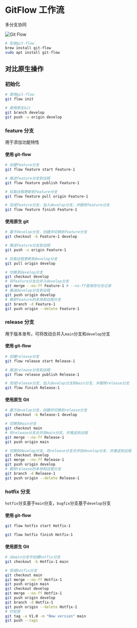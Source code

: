 # GitFlow 工作流

多分支协同

![Git Flow](https://s3.ax1x.com/2020/11/27/DDd4te.png)

```bash
# 安装git-flow
brew install git-flow
sudo apt install git-flow
```

## 对比原生操作

### 初始化

```bash
# 使用git-flow
git flow init

# 使用原生Git
git branch develop
git push -u origin develop
```

### feature 分支

用于添加功能特性

#### 使用 git-flow

```bash
# 创建feature分支
git flow feature start Feature-1

# 推送feature分支到远程
git flow feature publish Feature-1

# 拉取远程更新到feature分支
git flow feature pull origin Feature-1

# 完成feature分支，加入develop分支，并删除feature分支
git flow feature finish Feature-1
```

#### 使用原生 git

```bash
# 基于develop分支，创建并切换到feature分支
git checkout -b Feature-1 develop

# 推送feature分支到远程
git push -u origin Feature-1

# 拉取远程更新到develop分支
git pull origin develop

# 切换至develop分支
git checkout develop
# 将feature分支合并入develop分支
git merge --no-ff Feature-1 # --no-ff是保存分支记录
# 推送develop分支到远程
git push origin develop
# 删除feature的本地和远程分支
git branch -d Feature-1
git push origin --delete Feature-1
```

### release 分支

用于版本发布，可将改动合并入`main`分支和`develop`分支

#### 使用 git-flow

```bash
# 创建release分支
git flow release start Release-1

# 推送release分支到远程
git flow release publish Release-1

# 完成release分支，加入develop分支和main分支，并删除release分支
git flow finish Release-1
```

#### 使用原生 Git

```bash
# 基于develop分支，创建并切换到release分支
git checkout -b Release-1 develop

# 切换到main分支
git checkout main
# 将release分支合并到main分支，并推送到远程
git merge --no-ff Release-1
git push origin main

# 切换到develop分支，将release分支合并到develop分支，并推送到远程
git checkout develop
git merge --no-ff Release-1
git push origin develop
# 删除release的本地和远程分支
git branch -d Release-1
git push origin --delete Release-1
```

### hotfix 分支

`hotfix`分支基于`main`分支，`bugfix`分支基于`develop`分支

#### 使用 git-flow

```bash
git flow hotfix start Hotfix-1

git flow hotfix finish Hotfix-1
```

#### 使用原生 Git

```bash
# 从main分支中创建hotfix分支
git checkout -b Hotfix-1 main

# 完成hotfix分支
git checkout main
git merge --no-ff Hotfix-1
git push origin main
git checkout develop
git merge --no-ff Hotfix-1
git push origin develop
git branch -d Hotfix-1
git push origin --delete Hotfix-1
# 打标签
git tag -a V1.0 -m "New version" main
git push --tags
```
